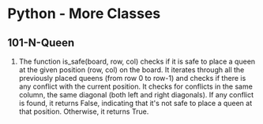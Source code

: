 # Python - More Classes

## 101-N-Queen

1. The function is_safe(board, row, col) checks if it is safe to place a queen at the given position (row, col) on the board. It iterates through all the previously placed queens (from row 0 to row-1) and checks if there is any conflict with the current position. It checks for conflicts in the same column, the same diagonal (both left and right diagonals). If any conflict is found, it returns False, indicating that it's not safe to place a queen at that position. Otherwise, it returns True.
